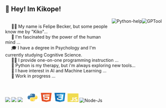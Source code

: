 ## 👋 Hey! Im Kikope!

<img align="right" alt="GPTool" height="120" src="https://media.discordapp.net/attachments/770989141134671925/1160181803978608651/GPTool_png.png?ex=6533ba81&is=65214581&hm=84585c49eb44f2493965097d2a3158239ce242a64349d3e4cd04bb29125c026f&=">
<a href="https://cdn.discordapp.com/attachments/770989141134671925/1160185849334464573/Python_help_-_Aulas_particulares.pdf?ex=6533be45&is=65214945&hm=677f726106df35d432bc6bc649894043d88e37f308f54047fed8e4c00b671dae&" target="_blank">
  <img align="right" alt="Python-help" height="95" src="https://media.discordapp.net/attachments/770989141134671925/1160181141756706906/image-removebg-preview.png?ex=6533b9e3&is=652144e3&hm=38c9a6a74f7ee108380772ca664e4d2a756213a4e39130489e97fc0806fb8025">
</a>

<br>
‎ ‎ ‎ ‎ ‎ 🙋‍♂️ My name is Felipe Becker, but some people know me by "Kiko"... <br>
‎ ‎ ‎ ‎ ‎ 🧠 I'm fascinated by the power of the human mind ... <br>
‎ ‎ ‎ ‎ ‎ 🎓 I have a degree in Psychology and I'm currently studying Cognitive Science. <br>
‎ ‎ ‎ ‎ ‎ 👨‍💻 I provide one-on-one programming instruction ... <br>
‎ ‎ ‎ ‎ ‎ 🐍 Python is my therapy, but i'm always exploring new tools... <br>
‎ ‎ ‎ ‎ ‎ 🤖 I have interest in AI and Machine Learning ... <br>
‎ ‎ ‎ ‎ ‎ 🚀 Work in progress ... <br>


 ##
 
 <br>
 <div> 
<!--
    <a href="https://www.youtube.com/channel/" target="_blank"><img src="https://img.shields.io/badge/YouTube-FF0000?style=for-the-badge&logo=youtube&logoColor=white" target="_blank"></a>
 -->
<!--
 <a href="https://instagram.com/beckerfelipee" target="_blank"><img src="https://img.shields.io/badge/-Instagram-%23E4405F?style=for-the-badge&logo=instagram&logoColor=white" target="_blank"></a>
 -->
 <a href="https://cdn.discordapp.com/attachments/770989141134671925/1160196258691022888/Kikope_Discord.png?ex=6533c7f7&is=652152f7&hm=95c883607f5586049b244be135897da722efa19adeaa7f4a372595650b44147a&" target="_blank"><img src="https://img.shields.io/badge/Discord-7289DA?style=for-the-badge&logo=discord&logoColor=white" target="_blank"></a> 
  <a href = "mailto:beckerfelipee@gmail.com"><img src="https://img.shields.io/badge/-Gmail-%23333?style=for-the-badge&logo=gmail&logoColor=white" target="_blank"></a>
  <a href="https://www.linkedin.com/in/felipebeckersantos/" target="_blank"><img src="https://img.shields.io/badge/-LinkedIn-%230077B5?style=for-the-badge&logo=linkedin&logoColor=white" target="_blank"></a> 
 ‎ ‎
  <img alt="Python" height="30" width="40" src="https://raw.githubusercontent.com/devicons/devicon/master/icons/python/python-original.svg">
  <img alt="Html-5" height="30" width="40" src="https://raw.githubusercontent.com/devicons/devicon/master/icons/html5/html5-original.svg">
  <img alt="Css-3" height="30" width="40" src="https://raw.githubusercontent.com/devicons/devicon/master/icons/css3/css3-original.svg">
  <img alt="Js" height="28" width="36" src="https://raw.githubusercontent.com/devicons/devicon/master/icons/javascript/javascript-plain.svg">
  <img alt="Node-Js" height="50" width=80" src="https://cdn.jsdelivr.net/gh/devicons/devicon/icons/nodejs/nodejs-plain-wordmark.svg">
  
  
  <!--  
  ![Snake animation](https://github.com/Kikope/Kikope/blob/output/github-contribution-grid-snake.svg)
   -->
